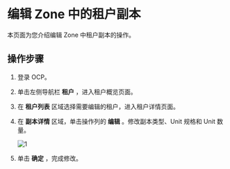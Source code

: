 编辑 Zone 中的租户副本
===================================

本页面为您介绍编辑 Zone 中租户副本的操作。

操作步骤
-------------------------

1. 登录 OCP。



2. 单击左侧导航栏 **租户** ，进入租户概览页面。



3. 在 **租户列表** 区域选择需要编辑的租户，进入租户详情页面。



4. 在 **副本详情** 区域，单击操作列的 **编辑** 。修改副本类型、Unit 规格和 Unit 数量。

    ![1](https://help-static-aliyun-doc.aliyuncs.com/assets/img/zh-CN/5831070261/p271865.png)



5. 单击 **确定** ，完成修改。

